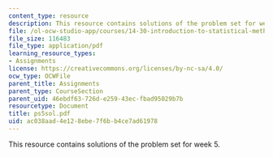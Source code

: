 ```yaml
---
content_type: resource
description: This resource contains solutions of the problem set for week 5.
file: /ol-ocw-studio-app/courses/14-30-introduction-to-statistical-method-in-economics-spring-2006/ac038aad4e128ebe7f6bb4ce7ad61978_ps5sol.pdf
file_size: 116483
file_type: application/pdf
learning_resource_types:
- Assignments
license: https://creativecommons.org/licenses/by-nc-sa/4.0/
ocw_type: OCWFile
parent_title: Assignments
parent_type: CourseSection
parent_uid: 46ebdf63-726d-e259-43ec-fbad95029b7b
resourcetype: Document
title: ps5sol.pdf
uid: ac038aad-4e12-8ebe-7f6b-b4ce7ad61978
---
```

This resource contains solutions of the problem set for week 5.